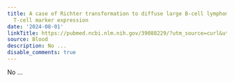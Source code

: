 ```yaml
---
title: A case of Richter transformation to diffuse large B-cell lymphoma with aberrant
  T-cell marker expression
date: '2024-08-01'
linkTitle: https://pubmed.ncbi.nlm.nih.gov/39088229/?utm_source=curl&utm_medium=rss&utm_campaign=journals&utm_content=7603509&fc=None&ff=20240801181900&v=2.18.0.post9+e462414
source: Blood
description: No ...
disable_comments: true
---
```

No ...